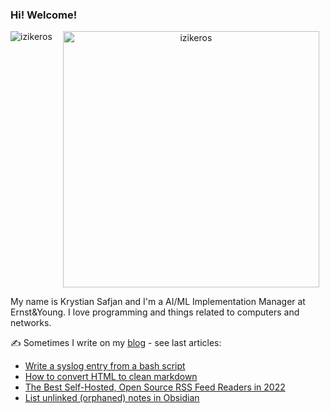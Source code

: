 ### Hi! Welcome!
<center>
<p><img align="left" src="https://github-readme-stats.vercel.app/api/top-langs?username=izikeros&show_icons=true&locale=en&layout=compact" alt="izikeros" /></p>

<p>&nbsp;<img align="center" src="https://github-readme-stats.vercel.app/api?username=izikeros&count_private=true&show_icons=true" alt="izikeros" width="410" /></p>
<!--
  <table>
    <tr>
         <td><img width="300px" align="left" src="https://github-readme-stats.vercel.app/api/top-langs/?username=izikeros&hide=html,TeX,Jupyter Notebook,CSS,JavaScript&layout=compact&theme=radical" /></td> 
        <td><img align='right' src="https://github-readme-stats.vercel.app/api?username=izikeros&show_icons=true&theme=radical" width="380"></td>
    </tr>
  </table>
-->
</center>



My name is Krystian Safjan and I'm a AI/ML Implementation Manager at Ernst&Young. I love programming and things related to computers and networks.

✍️ Sometimes I write on my [blog](http://safjan.com) - see last articles:
<!-- BLOG-POST-LIST:START -->
- [Write a syslog entry from a bash script](https://www.safjan.com/write-a-syslog-entry-from-a-bash-script/)
- [How to convert HTML to clean markdown](https://www.safjan.com/how-to-convert-html-to-clean-markdown/)
- [The Best Self-Hosted, Open Source RSS Feed Readers in 2022](https://www.safjan.com/the-best-self-hosted-rss-feed-readers-in-2022/)
- [List unlinked &lpar;orphaned&rpar; notes in Obsidian](https://www.safjan.com/list-unlinked-orphaned-notes-obsidian/)
<!-- BLOG-POST-LIST:END -->
